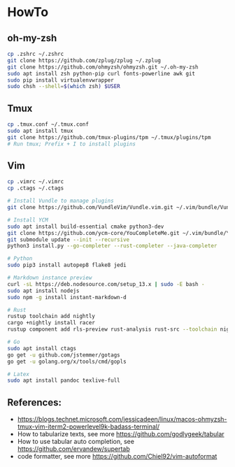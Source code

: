 # HowTo

## oh-my-zsh
```bash
cp .zshrc ~/.zshrc
git clone https://github.com/zplug/zplug ~/.zplug
git clone https://github.com/ohmyzsh/ohmyzsh.git ~/.oh-my-zsh
sudo apt install zsh python-pip curl fonts-powerline awk git
sudo pip install virtualenvwrapper
sudo chsh --shell=$(which zsh) $USER
```

## Tmux
```bash
cp .tmux.conf ~/.tmux.conf
sudo apt install tmux
git clone https://github.com/tmux-plugins/tpm ~/.tmux/plugins/tpm
# Run tmux; Prefix + I to install plugins
```

## Vim
```bash
cp .vimrc ~/.vimrc
cp .ctags ~/.ctags

# Install Vundle to manage plugins
git clone https://github.com/VundleVim/Vundle.vim.git ~/.vim/bundle/Vundle.vim

# Install YCM
sudo apt install build-essential cmake python3-dev
git clone https://github.com/ycm-core/YouCompleteMe.git ~/.vim/bundle/YouCompleteMe
git submodule update --init --recursive
python3 install.py --go-completer --rust-completer --java-completer

# Python
sudo pip3 install autopep8 flake8 jedi

# Markdown instance preview
curl -sL https://deb.nodesource.com/setup_13.x | sudo -E bash -
sudo apt install nodejs
sudo npm -g install instant-markdown-d

# Rust
rustup toolchain add nightly
cargo +nightly install racer
rustup component add rls-preview rust-analysis rust-src --toolchain nightly

# Go
sudo apt install ctags
go get -u github.com/jstemmer/gotags
go get -u golang.org/x/tools/cmd/gopls

# Latex
sudo apt install pandoc texlive-full
```

## References:
* https://blogs.technet.microsoft.com/jessicadeen/linux/macos-ohmyzsh-tmux-vim-iterm2-powerlevel9k-badass-terminal/
* How to tabularize texts, see more https://github.com/godlygeek/tabular
* How to use tabular auto completion, see https://github.com/ervandew/supertab
* code formatter, see more https://github.com/Chiel92/vim-autoformat

